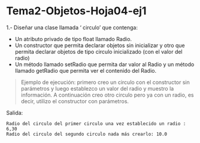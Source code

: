 # Tema2-Objetos-Hoja04-ej1

1.- Diseñar una clase llamada ‘ circulo’ que contenga:
+ Un atributo privado de tipo float llamado Radio.
+ Un constructor que permita declarar objetos sin inicializar y otro que permita declarar objetos de tipo circulo inicializado (con el valor del radio)
+ Un método llamado setRadio que permita dar valor al Radio y un método llamado getRadio que permita ver el contenido del Radio.
> Ejemplo de ejecución: primero creo un circulo con el constructor sin parámetros y luego establezco un valor del radio y muestro la información. A continuación creo otro circulo pero ya con un radio, es decir, utilizo el constructor con parámetros.


Salida:
```
Radio del circulo del primer circulo una vez establecido un radio : 6,30
Radio del circulo del segundo circulo nada más crearlo: 10.0
```
